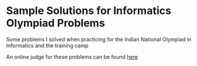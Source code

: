 Sample Solutions for Informatics Olympiad Problems
==================

Some problems I solved when practicing for the Indian National Olympiad in Informatics and the training camp

An online judge for these problems can be found [here](http://http://opc.iarcs.org.in/)
